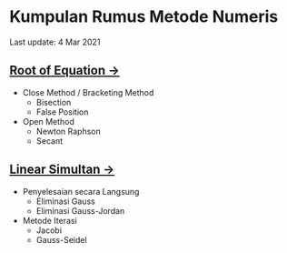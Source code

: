 # Kumpulan Rumus Metode Numeris
Last update: 4 Mar 2021

## [Root of Equation &rarr;](https://colab.research.google.com/github/lutfiandri/numerical-methods-notebook/blob/main/01%20-%20Root%20of%20Equation.ipynb)

- Close Method / Bracketing Method
  - Bisection
  - False Position
- Open Method
  - Newton Raphson
  - Secant

## [Linear Simultan &rarr;](https://colab.research.google.com/github/lutfiandri/numerical-methods-notebook/blob/main/02%20-%20Linear%20Simultan.ipynb)

- Penyelesaian secara Langsung
  - Eliminasi Gauss
  - Eliminasi Gauss-Jordan
- Metode Iterasi
  - Jacobi
  - Gauss-Seidel